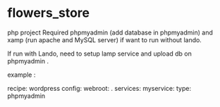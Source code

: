 # flowers_store
php project 
Required phpmyadmin (add database in phpmyadmin) and xamp (run apache and MySQL server) if want to run without lando.

If run with Lando, need to setup lamp service and upload db on phpmyadmin .

example : 

recipe: wordpress
config:
  webroot: .
services:
  myservice:
    type: phpmyadmin
